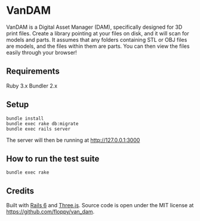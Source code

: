 # VanDAM

VanDAM is a Digital Asset Manager (DAM), specifically designed for 3D print files. Create a library pointing at your files on disk, and it will scan for models and parts. It assumes that any folders containing STL or OBJ files are models, and the files within them are parts. You can then view the files easily through your browser!

## Requirements

Ruby 3.x
Bundler 2.x

## Setup

```
bundle install
bundle exec rake db:migrate
bundle exec rails server
```

The server will then be running at http://127.0.0.1:3000
## How to run the test suite

`bundle exec rake`

## Credits

Built with [Rails 6](https://rubyonrails.org/) and [Three.js](https://threejs.org/). Source code is open under the MIT license at https://github.com/floppy/van_dam.
